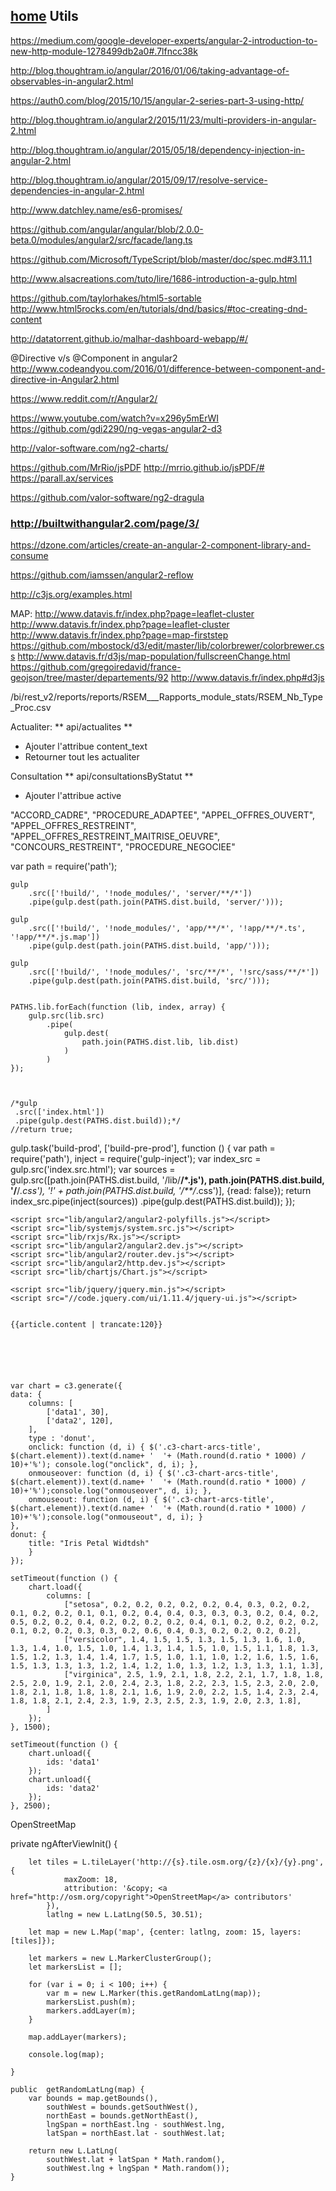[home](../README.md)
Utils
-----------------------


https://medium.com/google-developer-experts/angular-2-introduction-to-new-http-module-1278499db2a0#.7lfncc38k

http://blog.thoughtram.io/angular/2016/01/06/taking-advantage-of-observables-in-angular2.html

https://auth0.com/blog/2015/10/15/angular-2-series-part-3-using-http/

http://blog.thoughtram.io/angular2/2015/11/23/multi-providers-in-angular-2.html



http://blog.thoughtram.io/angular/2015/05/18/dependency-injection-in-angular-2.html

http://blog.thoughtram.io/angular/2015/09/17/resolve-service-dependencies-in-angular-2.html

http://www.datchley.name/es6-promises/


https://github.com/angular/angular/blob/2.0.0-beta.0/modules/angular2/src/facade/lang.ts

https://github.com/Microsoft/TypeScript/blob/master/doc/spec.md#3.11.1


http://www.alsacreations.com/tuto/lire/1686-introduction-a-gulp.html


https://github.com/taylorhakes/html5-sortable
http://www.html5rocks.com/en/tutorials/dnd/basics/#toc-creating-dnd-content

http://datatorrent.github.io/malhar-dashboard-webapp/#/

@Directive v/s @Component in angular2
http://www.codeandyou.com/2016/01/difference-between-component-and-directive-in-Angular2.html


https://www.reddit.com/r/Angular2/

https://www.youtube.com/watch?v=x296y5mErWI
https://github.com/gdi2290/ng-vegas-angular2-d3

http://valor-software.com/ng2-charts/

https://github.com/MrRio/jsPDF
http://mrrio.github.io/jsPDF/#
https://parall.ax/services

https://github.com/valor-software/ng2-dragula

### http://builtwithangular2.com/page/3/

https://dzone.com/articles/create-an-angular-2-component-library-and-consume


https://github.com/iamssen/angular2-reflow


http://c3js.org/examples.html



MAP:
http://www.datavis.fr/index.php?page=leaflet-cluster
http://www.datavis.fr/index.php?page=leaflet-cluster
http://www.datavis.fr/index.php?page=map-firststep
https://github.com/mbostock/d3/edit/master/lib/colorbrewer/colorbrewer.css
http://www.datavis.fr/d3js/map-population/fullscreenChange.html
https://github.com/gregoiredavid/france-geojson/tree/master/departements/92
http://www.datavis.fr/index.php#d3js


/bi/rest_v2/reports/reports/RSEM___Rapports_module_stats/RSEM_Nb_Type_Proc.csv

Actualiter:
** api/actualites **
- Ajouter l'attribue content_text
- Retourner tout les actualiter 


Consultation
** api/consultationsByStatut **
- Ajouter l'attribue active




"ACCORD_CADRE",
"PROCEDURE_ADAPTEE",
"APPEL_OFFRES_OUVERT",
"APPEL_OFFRES_RESTREINT",
"APPEL_OFFRES_RESTREINT_MAITRISE_OEUVRE",
"CONCOURS_RESTREINT",
"PROCEDURE_NEGOCIEE"




var path = require('path');

    gulp
        .src(['!build/', '!node_modules/', 'server/**/*'])
        .pipe(gulp.dest(path.join(PATHS.dist.build, 'server/')));

    gulp
        .src(['!build/', '!node_modules/', 'app/**/*', '!app/**/*.ts', '!app/**/*.js.map'])
        .pipe(gulp.dest(path.join(PATHS.dist.build, 'app/')));

    gulp
        .src(['!build/', '!node_modules/', 'src/**/*', '!src/sass/**/*'])
        .pipe(gulp.dest(path.join(PATHS.dist.build, 'src/')));


    PATHS.lib.forEach(function (lib, index, array) {
        gulp.src(lib.src)
            .pipe(
                gulp.dest(
                    path.join(PATHS.dist.lib, lib.dist)
                )
            )
    });



    /*gulp
     .src(['index.html'])
     .pipe(gulp.dest(PATHS.dist.build));*/
    //return true;



gulp.task('build-prod', ['build-pre-prod'], function () {
    var path = require('path'),
        inject = require('gulp-inject');
    var index_src = gulp.src('index.src.html');
    var sources = gulp.src([path.join(PATHS.dist.build, '/lib/**/*.js'), path.join(PATHS.dist.build, '/**/*.css'), '!' + path.join(PATHS.dist.build, '/**/*.css')], {read: false});
    return index_src.pipe(inject(sources))
        .pipe(gulp.dest(PATHS.dist.build));
});



<!DOCTYPE html>
<html lang="fr">
<head>
    <base href="/build/">
    <title>Dashboard</title>
    <link rel="stylesheet" href="lib/font-awesome/css/font-awesome.min.css">
    <link rel="stylesheet" href="lib/bootstrap/css/bootstrap.min.css">
    <link rel="stylesheet" href="lib/jquery-ui/themes/smoothness/jquery-ui.css">
    <link rel="stylesheet" href="src/css/style.sass.css">

    <script src="lib/angular2/angular2-polyfills.js"></script>
    <script src="lib/systemjs/system.src.js"></script>
    <script src="lib/rxjs/Rx.js"></script>
    <script src="lib/angular2/angular2.dev.js"></script>
    <script src="lib/angular2/router.dev.js"></script>
    <script src="lib/angular2/http.dev.js"></script>
    <script src="lib/chartjs/Chart.js"></script>

    <script src="lib/jquery/jquery.min.js"></script>
    <script src="//code.jquery.com/ui/1.11.4/jquery-ui.js"></script>
    
    
    {{article.content | trancate:120}}
    
    
    
    
    
    
    var chart = c3.generate({
    data: {
        columns: [
            ['data1', 30],
            ['data2', 120],
        ],
        type : 'donut',
        onclick: function (d, i) { $('.c3-chart-arcs-title', $(chart.element)).text(d.name+ '  '+ (Math.round(d.ratio * 1000) / 10)+'%'); console.log("onclick", d, i); },
        onmouseover: function (d, i) { $('.c3-chart-arcs-title', $(chart.element)).text(d.name+ '  '+ (Math.round(d.ratio * 1000) / 10)+'%');console.log("onmouseover", d, i); },
        onmouseout: function (d, i) { $('.c3-chart-arcs-title', $(chart.element)).text(d.name+ '  '+ (Math.round(d.ratio * 1000) / 10)+'%');console.log("onmouseout", d, i); }
    },
    donut: {
        title: "Iris Petal Widtdsh"
        }
    });
    
    setTimeout(function () {
        chart.load({
            columns: [
                ["setosa", 0.2, 0.2, 0.2, 0.2, 0.2, 0.4, 0.3, 0.2, 0.2, 0.1, 0.2, 0.2, 0.1, 0.1, 0.2, 0.4, 0.4, 0.3, 0.3, 0.3, 0.2, 0.4, 0.2, 0.5, 0.2, 0.2, 0.4, 0.2, 0.2, 0.2, 0.2, 0.4, 0.1, 0.2, 0.2, 0.2, 0.2, 0.1, 0.2, 0.2, 0.3, 0.3, 0.2, 0.6, 0.4, 0.3, 0.2, 0.2, 0.2, 0.2],
                ["versicolor", 1.4, 1.5, 1.5, 1.3, 1.5, 1.3, 1.6, 1.0, 1.3, 1.4, 1.0, 1.5, 1.0, 1.4, 1.3, 1.4, 1.5, 1.0, 1.5, 1.1, 1.8, 1.3, 1.5, 1.2, 1.3, 1.4, 1.4, 1.7, 1.5, 1.0, 1.1, 1.0, 1.2, 1.6, 1.5, 1.6, 1.5, 1.3, 1.3, 1.3, 1.2, 1.4, 1.2, 1.0, 1.3, 1.2, 1.3, 1.3, 1.1, 1.3],
                ["virginica", 2.5, 1.9, 2.1, 1.8, 2.2, 2.1, 1.7, 1.8, 1.8, 2.5, 2.0, 1.9, 2.1, 2.0, 2.4, 2.3, 1.8, 2.2, 2.3, 1.5, 2.3, 2.0, 2.0, 1.8, 2.1, 1.8, 1.8, 1.8, 2.1, 1.6, 1.9, 2.0, 2.2, 1.5, 1.4, 2.3, 2.4, 1.8, 1.8, 2.1, 2.4, 2.3, 1.9, 2.3, 2.5, 2.3, 1.9, 2.0, 2.3, 1.8],
            ]
        });
    }, 1500);
    
    setTimeout(function () {
        chart.unload({
            ids: 'data1'
        });
        chart.unload({
            ids: 'data2'
        });
    }, 2500);
    
    
    
    
    
    
    
OpenStreetMap

private ngAfterViewInit() {

        let tiles = L.tileLayer('http://{s}.tile.osm.org/{z}/{x}/{y}.png', {
                maxZoom: 18,
                attribution: '&copy; <a href="http://osm.org/copyright">OpenStreetMap</a> contributors'
            }),
            latlng = new L.LatLng(50.5, 30.51);

        let map = new L.Map('map', {center: latlng, zoom: 15, layers: [tiles]});

        let markers = new L.MarkerClusterGroup();
        let markersList = [];

        for (var i = 0; i < 100; i++) {
            var m = new L.Marker(this.getRandomLatLng(map));
            markersList.push(m);
            markers.addLayer(m);
        }

        map.addLayer(markers);

        console.log(map);

    }

    public  getRandomLatLng(map) {
        var bounds = map.getBounds(),
            southWest = bounds.getSouthWest(),
            northEast = bounds.getNorthEast(),
            lngSpan = northEast.lng - southWest.lng,
            latSpan = northEast.lat - southWest.lat;

        return new L.LatLng(
            southWest.lat + latSpan * Math.random(),
            southWest.lng + lngSpan * Math.random());
    }

    
    
    
    
